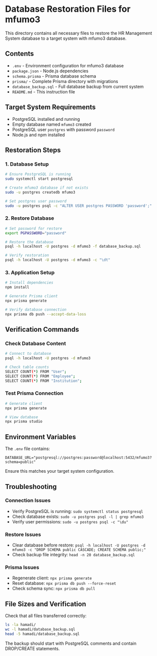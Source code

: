 # Database Restoration Files for mfumo3

This directory contains all necessary files to restore the HR Management System database to a target system with mfumo3 database.

## Contents

- `.env` - Environment configuration for mfumo3 database
- `package.json` - Node.js dependencies
- `schema.prisma` - Prisma database schema
- `prisma/` - Complete Prisma directory with migrations
- `database_backup.sql` - Full database backup from current system
- `README.md` - This instruction file

## Target System Requirements

- PostgreSQL installed and running
- Empty database named `mfumo3` created
- PostgreSQL user `postgres` with password `password`
- Node.js and npm installed

## Restoration Steps

### 1. Database Setup
```bash
# Ensure PostgreSQL is running
sudo systemctl start postgresql

# Create mfumo3 database if not exists
sudo -u postgres createdb mfumo3

# Set postgres user password
sudo -u postgres psql -c "ALTER USER postgres PASSWORD 'password';"
```

### 2. Restore Database
```bash
# Set password for restore
export PGPASSWORD="password"

# Restore the database
psql -h localhost -U postgres -d mfumo3 -f database_backup.sql

# Verify restoration
psql -h localhost -U postgres -d mfumo3 -c "\dt"
```

### 3. Application Setup
```bash
# Install dependencies
npm install

# Generate Prisma client
npx prisma generate

# Verify database connection
npx prisma db push --accept-data-loss
```

## Verification Commands

### Check Database Content
```bash
# Connect to database
psql -h localhost -U postgres -d mfumo3

# Check table counts
SELECT COUNT(*) FROM "User";
SELECT COUNT(*) FROM "Employee";
SELECT COUNT(*) FROM "Institution";
```

### Test Prisma Connection
```bash
# Generate client
npx prisma generate

# View database
npx prisma studio
```

## Environment Variables

The `.env` file contains:
```
DATABASE_URL="postgresql://postgres:password@localhost:5432/mfumo3?schema=public"
```

Ensure this matches your target system configuration.

## Troubleshooting

### Connection Issues
- Verify PostgreSQL is running: `sudo systemctl status postgresql`
- Check database exists: `sudo -u postgres psql -l | grep mfumo3`
- Verify user permissions: `sudo -u postgres psql -c "\du"`

### Restore Issues
- Clear database before restore: `psql -h localhost -U postgres -d mfumo3 -c "DROP SCHEMA public CASCADE; CREATE SCHEMA public;"`
- Check backup file integrity: `head -n 20 database_backup.sql`

### Prisma Issues
- Regenerate client: `npx prisma generate`
- Reset database: `npx prisma db push --force-reset`
- Check schema sync: `npx prisma db pull`

## File Sizes and Verification

Check that all files transferred correctly:
```bash
ls -la hamadi/
wc -l hamadi/database_backup.sql
head -5 hamadi/database_backup.sql
```

The backup should start with PostgreSQL comments and contain DROP/CREATE statements.